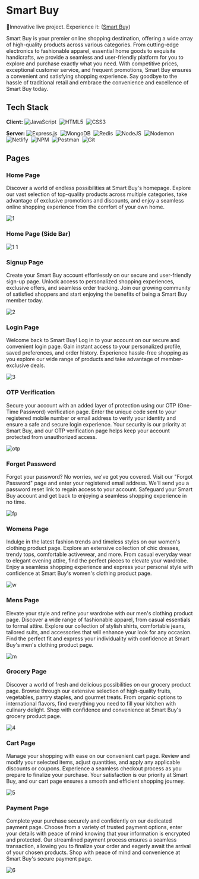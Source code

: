 # Smart Buy 
🍁Innovative live project. Experience it: ([Smart Buy](https://64ee3b4b95c9e2106e5e03b1--magical-cuchufli-52aedb.netlify.app/))

Smart Buy is your premier online shopping destination, offering a wide array of high-quality products across various categories. From cutting-edge electronics to fashionable apparel, essential home goods to exquisite handicrafts, we provide a seamless and user-friendly platform for you to explore and purchase exactly what you need. With competitive prices, exceptional customer service, and frequent promotions, Smart Buy ensures a convenient and satisfying shopping experience. Say goodbye to the hassle of traditional retail and embrace the convenience and excellence of Smart Buy today.

## Tech Stack

**Client:** 
![JavaScript](https://img.shields.io/badge/javascript-%23323330.svg?style=for-the-badge&logo=javascript&logoColor=%23F7DF1E)&nbsp;
![HTML5](https://img.shields.io/badge/html5-%23E34F26.svg?style=for-the-badge&logo=html5&logoColor=white)&nbsp;
![CSS3](https://img.shields.io/badge/css3-%231572B6.svg?style=for-the-badge&logo=css3&logoColor=white)&nbsp;

**Server:** 
![Express.js](https://img.shields.io/badge/express.js-%23404d59.svg?style=for-the-badge&logo=express&logoColor=%2361DAFB)&nbsp;
![MongoDB](https://img.shields.io/badge/MongoDB-%234ea94b.svg?style=for-the-badge&logo=mongodb&logoColor=white)&nbsp;
![Redis](https://img.shields.io/badge/redis-%23DD0031.svg?style=for-the-badge&logo=redis&logoColor=white)&nbsp;
![NodeJS](https://img.shields.io/badge/node.js-6DA55F?style=for-the-badge&logo=node.js&logoColor=white)&nbsp;
![Nodemon](https://img.shields.io/badge/NODEMON-%23323330.svg?style=for-the-badge&logo=nodemon&logoColor=%BBDEAD)&nbsp;
![Netlify](https://img.shields.io/badge/netlify-%23000000.svg?style=for-the-badge&logo=netlify&logoColor=#00C7B7)&nbsp;
![NPM](https://img.shields.io/badge/NPM-%23CB3837.svg?style=for-the-badge&logo=npm&logoColor=white)&nbsp;
![Postman](https://img.shields.io/badge/Postman-FF6C37?style=for-the-badge&logo=postman&logoColor=white)&nbsp;
![Git](https://img.shields.io/badge/git-%23F05033.svg?style=for-the-badge&logo=git&logoColor=white)&nbsp;
&nbsp;

## Pages
### Home Page
Discover a world of endless possibilities at Smart Buy's homepage. Explore our vast selection of top-quality products across multiple categories, take advantage of exclusive promotions and discounts, and enjoy a seamless online shopping experience from the comfort of your own home.

![1](https://github.com/mrunalibind/honest-wing-5796/assets/75576920/e9cf2aba-1044-481e-98ff-343a56b9dc25)

### Home Page (Side Bar)
![1 1](https://github.com/mrunalibind/honest-wing-5796/assets/75576920/b51ee862-b797-4e8f-b7fa-09b313460d36)

### Signup Page
Create your Smart Buy account effortlessly on our secure and user-friendly sign-up page. Unlock access to personalized shopping experiences, exclusive offers, and seamless order tracking. Join our growing community of satisfied shoppers and start enjoying the benefits of being a Smart Buy member today.

![2](https://github.com/mrunalibind/honest-wing-5796/assets/75576920/e766a1d1-71e3-4099-9bf0-b1e028b2734d)

### Login Page
Welcome back to Smart Buy! Log in to your account on our secure and convenient login page. Gain instant access to your personalized profile, saved preferences, and order history. Experience hassle-free shopping as you explore our wide range of products and take advantage of member-exclusive deals.

![3](https://github.com/mrunalibind/honest-wing-5796/assets/75576920/ddb57268-f1b4-432a-ab2b-ef6d7cb26e0e)

### OTP Verification
Secure your account with an added layer of protection using our OTP (One-Time Password) verification page. Enter the unique code sent to your registered mobile number or email address to verify your identity and ensure a safe and secure login experience. Your security is our priority at Smart Buy, and our OTP verification page helps keep your account protected from unauthorized access.

![otp](https://github.com/mrunalibind/honest-wing-5796/assets/75576920/3ab43be1-ee60-4e59-bf2d-790d607947fe)

### Forget Password
Forgot your password? No worries, we've got you covered. Visit our "Forgot Password" page and enter your registered email address. We'll send you a password reset link to regain access to your account. Safeguard your Smart Buy account and get back to enjoying a seamless shopping experience in no time.

![fp](https://github.com/mrunalibind/honest-wing-5796/assets/75576920/587defe4-08e4-45f6-ada9-52358a6eb615)

### Womens Page
Indulge in the latest fashion trends and timeless styles on our women's clothing product page. Explore an extensive collection of chic dresses, trendy tops, comfortable activewear, and more. From casual everyday wear to elegant evening attire, find the perfect pieces to elevate your wardrobe. Enjoy a seamless shopping experience and express your personal style with confidence at Smart Buy's women's clothing product page.

![w](https://github.com/mrunalibind/honest-wing-5796/assets/75576920/4028ad65-fdcf-4af4-8ef1-0c6dd5849254)

### Mens Page
Elevate your style and refine your wardrobe with our men's clothing product page. Discover a wide range of fashionable apparel, from casual essentials to formal attire. Explore our collection of stylish shirts, comfortable jeans, tailored suits, and accessories that will enhance your look for any occasion. Find the perfect fit and express your individuality with confidence at Smart Buy's men's clothing product page.

![m](https://github.com/mrunalibind/honest-wing-5796/assets/75576920/9f313048-d6d6-4f92-bfef-60cd60cf84bf)

### Grocery Page
Discover a world of fresh and delicious possibilities on our grocery product page. Browse through our extensive selection of high-quality fruits, vegetables, pantry staples, and gourmet treats. From organic options to international flavors, find everything you need to fill your kitchen with culinary delight. Shop with confidence and convenience at Smart Buy's grocery product page.

![4](https://github.com/mrunalibind/honest-wing-5796/assets/75576920/9a9d4ecc-a87a-453a-abf4-25ca15104f12)

### Cart Page
Manage your shopping with ease on our convenient cart page. Review and modify your selected items, adjust quantities, and apply any applicable discounts or coupons. Experience a seamless checkout process as you prepare to finalize your purchase. Your satisfaction is our priority at Smart Buy, and our cart page ensures a smooth and efficient shopping journey.

![5](https://github.com/mrunalibind/honest-wing-5796/assets/75576920/8f563e67-b7b6-43f8-aa84-d1e78842ef43)

### Payment Page
Complete your purchase securely and confidently on our dedicated payment page. Choose from a variety of trusted payment options, enter your details with peace of mind knowing that your information is encrypted and protected. Our streamlined payment process ensures a seamless transaction, allowing you to finalize your order and eagerly await the arrival of your chosen products. Shop with peace of mind and convenience at Smart Buy's secure payment page.

![6](https://github.com/mrunalibind/honest-wing-5796/assets/75576920/d7b42cab-4438-45c5-9ba8-a326d1876147)
